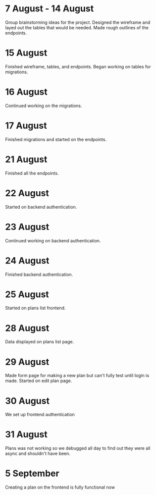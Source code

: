 # 7 August - 14 August
Group brainstorming ideas for the project. Designed the wireframe and layed out the tables that would be needed. Made rough outlines of the endpoints.

# 15 August
Finished wireframe, tables, and endpoints. Began working on tables for migrations.

# 16 August
Continued working on the migrations.

# 17 August
Finished migrations and started on the endpoints.

# 21 August
Finished all the endpoints.

# 22 August
Started on backend authentication.

# 23 August
Continued working on backend authentication.

# 24 August
Finished backend authentication.

# 25 August
Started on plans list frontend.

# 28 August
Data displayed on plans list page.

# 29 August
Made form page for making a new plan but can't fully test until login is made. Started on edit plan page.

# 30 August
We set up frontend authentication

# 31 August
Plans was not working so we debugged all day to find out they were all async and shouldn't have been.

# 5 September
Creating a plan on the frontend is fully functional now
